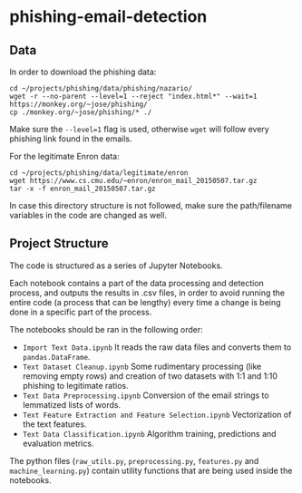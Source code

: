 # phishing-email-detection

## Data
In order to download the phishing data:
```
cd ~/projects/phishing/data/phishing/nazario/
wget -r --no-parent --level=1 --reject "index.html*" --wait=1 https://monkey.org/~jose/phishing/
cp ./monkey.org/~jose/phishing/* ./
```
Make sure the `--level=1` flag is used, otherwise `wget` will follow every phishing link found in the
emails.

For the legitimate Enron data:
```
cd ~/projects/phishing/data/legitimate/enron
wget https://www.cs.cmu.edu/~enron/enron_mail_20150507.tar.gz
tar -x -f enron_mail_20150507.tar.gz
```

In case this directory structure is not followed, make sure the path/filename variables in the code
are changed as well.

## Project Structure
The code is structured as a series of Jupyter Notebooks.

Each notebook contains a part of the data processing and detection process, and outputs the results
in .csv files, in order to avoid running the entire code (a process that can be lengthy) every time
a change is being done in a specific part of the process.

The notebooks should be ran in the following order:
- `Import Text Data.ipynb` It reads the raw data files and converts them to `pandas.DataFrame`.
- `Text Dataset Cleanup.ipynb` Some rudimentary processing (like removing empty rows) and creation
of two datasets with 1:1 and 1:10 phishing to legitimate ratios.
- `Text Data Preprocessing.ipynb` Conversion of the email strings to lemmatized lists of words.
- `Text Feature Extraction and Feature Selection.ipynb` Vectorization of the text features.
- `Text Data Classification.ipynb` Algorithm training, predictions and evaluation metrics.

The python files (`raw_utils.py`, `preprocessing.py`, `features.py` and `machine_learning.py`) contain utility functions that are being used inside
the notebooks.
